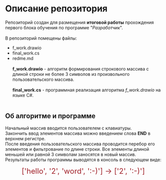 # Описание репозитория
Репозиторий создан для размещения **итоговой работы** прохождения первого блока обучения по программе "*Разработчик*".<br><br>
В репозиторий помещены файлы:
- f_work.drawio
- final_work.cs
- redme.md
<br><br>
**f_work.drawio** - алгоритм формирования строкового массива с длиной строки не более 3 символов из произвольного пользовательского массива.
<br><br>
**final_work.cs** - программная реализация алгоритма *f_work.drawio* на языке C#.
<br><br>
## Об алгоритме и программе
Начальный массив вводится пользователем с клавиатуры.<br>Закончить ввод элементов массива можно введением слова **END** в верхнем регистре.<br>После введения пользовательского массива проводится перебор его элементов и фильтрование по длине строки. Все элементы длиной меньшей или равной 3 символам заносятся в новый массив.<br>Результаты работы программы выводятся в консоль в следующем виде:<br>
<center><font color=#A2262E size=5>['hello', '2', 'word', ':-)'] -> ['2', ':-)']</font></center>